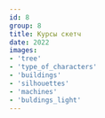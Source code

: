 ```yaml
---
id: 8
group: 8
title: Курсы скетч
date: 2022
images:
- 'tree'
- 'type_of_characters'
- 'buildings'
- 'silhouettes'
- 'machines'
- 'buldings_light'
---
```

